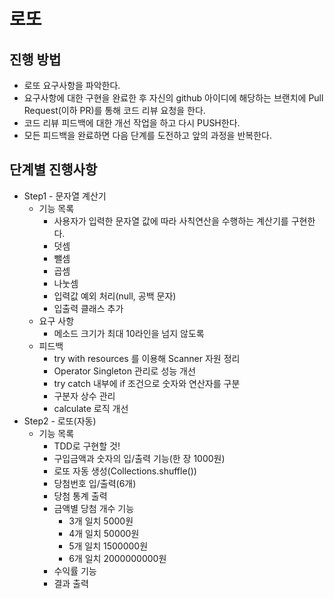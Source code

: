 # 로또
## 진행 방법
* 로또 요구사항을 파악한다.
* 요구사항에 대한 구현을 완료한 후 자신의 github 아이디에 해당하는 브랜치에 Pull Request(이하 PR)를 통해 코드 리뷰 요청을 한다.
* 코드 리뷰 피드백에 대한 개선 작업을 하고 다시 PUSH한다.
* 모든 피드백을 완료하면 다음 단계를 도전하고 앞의 과정을 반복한다.

## 단계별 진행사항
* Step1 - 문자열 계산기
  * 기능 목록
    * 사용자가 입력한 문자열 값에 따라 사칙연산을 수행하는 계산기를 구현한다.
    * 덧셈
    * 뺄셈
    * 곱셈
    * 나눗셈
    * 입력값 예외 처리(null, 공백 문자)
    * 입출력 클래스 추가
  * 요구 사항
    * 메소드 크기가 최대 10라인을 넘지 않도록
  * 피드백
    * try with resources 를 이용해 Scanner 자원 정리
    * Operator Singleton 관리로 성능 개선
    * try catch 내부에 if 조건으로 숫자와 연산자를 구분
    * 구분자 상수 관리
    * calculate 로직 개선
* Step2 - 로또(자동)
  * 기능 목록
    * TDD로 구현할 것!
    * 구입금액과 숫자의 입/출력 기능(한 장 1000원)
    * 로또 자동 생성(Collections.shuffle())
    * 당첨번호 입/출력(6개)
    * 당첨 통계 출력
    * 금액별 당첨 개수 기능
      * 3개 일치 5000원
      * 4개 일치 50000원
      * 5개 일치 1500000원
      * 6개 일치 2000000000원
    * 수익률 기능
    * 결과 출력